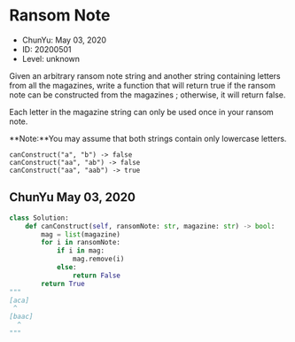 # Ransom Note

- ChunYu: May 03, 2020
- ID: 20200501
- Level: unknown

Given an arbitrary ransom note string and another string containing letters from all the magazines, write a function that will return true if the ransom note can be constructed from the magazines ; otherwise, it will return false.

Each letter in the magazine string can only be used once in your ransom note.

**Note:**You may assume that both strings contain only lowercase letters.

```
canConstruct("a", "b") -> false
canConstruct("aa", "ab") -> false
canConstruct("aa", "aab") -> true
```

## ChunYu May 03, 2020

```python
class Solution:
    def canConstruct(self, ransomNote: str, magazine: str) -> bool:
        mag = list(magazine)
        for i in ransomNote:
            if i in mag:
                mag.remove(i)
            else:
                return False
        return True
"""
[aca]
 ^
[baac]
  ^
"""
```